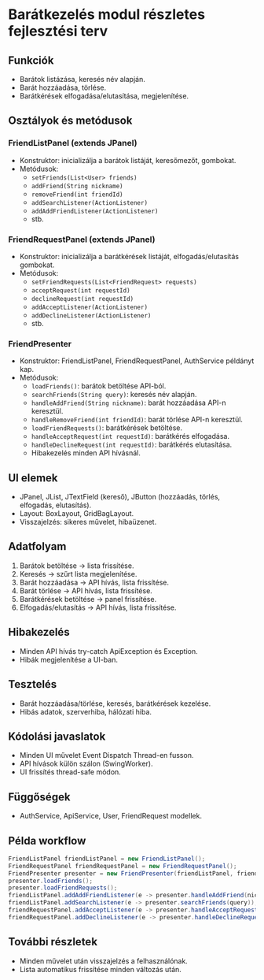 # Barátkezelés modul részletes fejlesztési terv

## Funkciók

- Barátok listázása, keresés név alapján.
- Barát hozzáadása, törlése.
- Barátkérések elfogadása/elutasítása, megjelenítése.

## Osztályok és metódusok

### FriendListPanel (extends JPanel)
- Konstruktor: inicializálja a barátok listáját, keresőmezőt, gombokat.
- Metódusok:
  - `setFriends(List<User> friends)`
  - `addFriend(String nickname)`
  - `removeFriend(int friendId)`
  - `addSearchListener(ActionListener)`
  - `addAddFriendListener(ActionListener)`
  - stb.

### FriendRequestPanel (extends JPanel)
- Konstruktor: inicializálja a barátkérések listáját, elfogadás/elutasítás gombokat.
- Metódusok:
  - `setFriendRequests(List<FriendRequest> requests)`
  - `acceptRequest(int requestId)`
  - `declineRequest(int requestId)`
  - `addAcceptListener(ActionListener)`
  - `addDeclineListener(ActionListener)`
  - stb.

### FriendPresenter
- Konstruktor: FriendListPanel, FriendRequestPanel, AuthService példányt kap.
- Metódusok:
  - `loadFriends()`: barátok betöltése API-ból.
  - `searchFriends(String query)`: keresés név alapján.
  - `handleAddFriend(String nickname)`: barát hozzáadása API-n keresztül.
  - `handleRemoveFriend(int friendId)`: barát törlése API-n keresztül.
  - `loadFriendRequests()`: barátkérések betöltése.
  - `handleAcceptRequest(int requestId)`: barátkérés elfogadása.
  - `handleDeclineRequest(int requestId)`: barátkérés elutasítása.
  - Hibakezelés minden API hívásnál.

## UI elemek

- JPanel, JList, JTextField (kereső), JButton (hozzáadás, törlés, elfogadás, elutasítás).
- Layout: BoxLayout, GridBagLayout.
- Visszajelzés: sikeres művelet, hibaüzenet.

## Adatfolyam

1. Barátok betöltése → lista frissítése.
2. Keresés → szűrt lista megjelenítése.
3. Barát hozzáadása → API hívás, lista frissítése.
4. Barát törlése → API hívás, lista frissítése.
5. Barátkérések betöltése → panel frissítése.
6. Elfogadás/elutasítás → API hívás, lista frissítése.

## Hibakezelés

- Minden API hívás try-catch ApiException és Exception.
- Hibák megjelenítése a UI-ban.

## Tesztelés

- Barát hozzáadása/törlése, keresés, barátkérések kezelése.
- Hibás adatok, szerverhiba, hálózati hiba.

## Kódolási javaslatok

- Minden UI művelet Event Dispatch Thread-en fusson.
- API hívások külön szálon (SwingWorker).
- UI frissítés thread-safe módon.

## Függőségek

- AuthService, ApiService, User, FriendRequest modellek.

## Példa workflow

```java
FriendListPanel friendListPanel = new FriendListPanel();
FriendRequestPanel friendRequestPanel = new FriendRequestPanel();
FriendPresenter presenter = new FriendPresenter(friendListPanel, friendRequestPanel, authService);
presenter.loadFriends();
presenter.loadFriendRequests();
friendListPanel.addAddFriendListener(e -> presenter.handleAddFriend(nickname));
friendListPanel.addSearchListener(e -> presenter.searchFriends(query));
friendRequestPanel.addAcceptListener(e -> presenter.handleAcceptRequest(requestId));
friendRequestPanel.addDeclineListener(e -> presenter.handleDeclineRequest(requestId));
```

## További részletek

- Minden művelet után visszajelzés a felhasználónak.
- Lista automatikus frissítése minden változás után.

